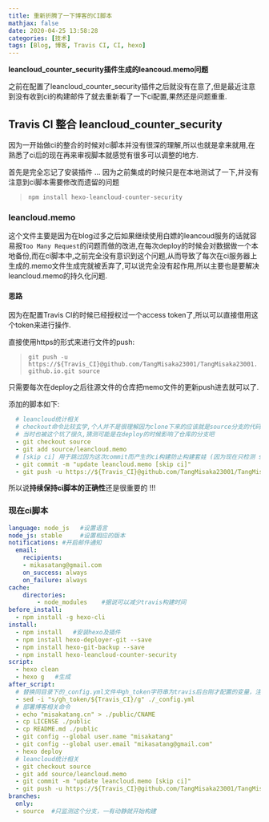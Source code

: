 ```yaml
---
title: 重新折腾了一下博客的CI脚本
mathjax: false
date: 2020-04-25 13:58:28
categories: [技术]
tags: [Blog, 博客, Travis CI, CI, hexo]
---
```

**leancloud_counter_security插件生成的leancoud.memo问题**

之前在配置了leancloud_counter_security插件之后就没有在意了,但是最近注意到没有收到ci的构建邮件了就去重新看了一下ci配置,果然还是问题重重.

## Travis CI 整合 leancloud_counter_security
因为一开始做ci的整合的时候对ci脚本并没有很深的理解,所以也就是拿来就用,在熟悉了ci后的现在再来审视脚本就感觉有很多可以调整的地方.

首先是完全忘记了安装插件 ... 因为之前集成的时候只是在本地测试了一下,并没有注意到ci脚本需要修改而遗留的问题
> `npm install hexo-leancloud-counter-security`

### leancloud.memo
这个文件主要是因为在blog过多之后如果继续使用白嫖的leancoud服务的话就容易报`Too Many Request`的问题而做的改进,在每次deploy的时候会对数据做一个本地备份,而在ci脚本中,之前完全没有意识到这个问题,从而导致了每次在ci服务器上生成的.memo文件生成完就被丢弃了,可以说完全没有起作用,所以主要也是要解决leancloud.memo的持久化问题.

#### 思路
因为在配置Travis CI的时候已经授权过一个access token了,所以可以直接借用这个token来进行操作.

直接使用https的形式来进行文件的push:
> `git push -u https://${Travis_CI}@github.com/TangMisaka23001/TangMisaka23001.github.io.git source`

只需要每次在deploy之后往源文件的仓库把memo文件的更新push进去就可以了.

添加的脚本如下:
```yml
  # leancloud统计相关
  # checkout命令比较玄学,个人并不是很理解因为clone下来的应该就是source分支的代码
  # 当时也被这个坑了很久,猜测可能是在deploy的时候影响了仓库的分支吧
  - git checkout source
  - git add source/leancloud.memo
  # [skip ci] 用于跳过因为这次commit而产生的ci构建防止构建套娃 (因为现在只检测 source分支有变动就会进行一次构建)
  - git commit -m "update leancloud.memo [skip ci]"
  - git push -u https://${Travis_CI}@github.com/TangMisaka23001/TangMisaka23001.github.io.git source
```
所以说**持续保持ci脚本的正确性**还是很重要的 !!!

### 现在ci脚本
```yml
language: node_js   #设置语言
node_js: stable     #设置相应的版本
notifications: #开启邮件通知
  email:
    recipients:
    - mikasatang@gmail.com  
    on_success: always
    on_failure: always
cache:
    directories:
        - node_modules    #据说可以减少travis构建时间
before_install:
  - npm install -g hexo-cli
install:
  - npm install   #安装hexo及插件
  - npm install hexo-deployer-git --save
  - npm install hexo-git-backup --save
  - npm install hexo-leancloud-counter-security
script:
  - hexo clean
  - hexo g   #生成
after_script:
  # 替换同目录下的_config.yml文件中gh_token字符串为travis后台刚才配置的变量，注意此处sed命令用了双引号。单引号无效！
  - sed -i "s/gh_token/${Travis_CI}/g" ./_config.yml
  # 部署博客相关命令
  - echo "misakatang.cn" > ./public/CNAME
  - cp LICENSE ./public
  - cp README.md ./public
  - git config --global user.name "misakatang"
  - git config --global user.email "mikasatang@gmail.com"
  - hexo deploy
  # leancloud统计相关
  - git checkout source
  - git add source/leancloud.memo
  - git commit -m "update leancloud.memo [skip ci]"
  - git push -u https://${Travis_CI}@github.com/TangMisaka23001/TangMisaka23001.github.io.git source
branches:
  only:
  - source  #只监测这个分支，一有动静就开始构建
```